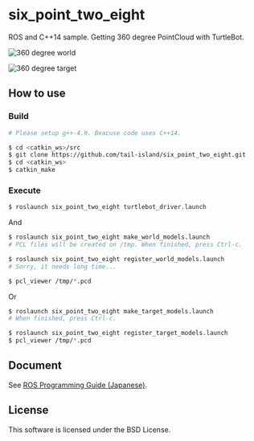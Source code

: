 # six\_point\_two\_eight

ROS and C++14 sample. Getting 360 degree PointCloud with TurtleBot.

![360 degree world](https://tail-island.github.io/six_point_two_eight/src/images/world_model.png)

![360 degree target](https://tail-island.github.io/six_point_two_eight/src/images/target_model.png)

## How to use

### Build

```bash
# Please setup g++-4.9. Beacuse code uses C++14.

$ cd <catkin_ws>/src
$ git clone https://github.com/tail-island/six_point_two_eight.git
$ cd <catkin_ws>
$ catkin_make
```

### Execute

```bash
$ roslaunch six_point_two_eight turtlebot_driver.launch
```

And

```bash
$ roslaunch six_point_two_eight make_world_models.launch
# PCL files will be created on /tmp. When finished, press Ctrl-c.

$ roslaunch six_point_two_eight register_world_models.launch
# Sorry, it needs long time...

$ pcl_viewer /tmp/*.pcd
```

Or

```bash
$ roslaunch six_point_two_eight make_target_models.launch
# When finished, press Ctrl-c.

$ roslaunch six_point_two_eight register_target_models.launch
$ pcl_viewer /tmp/*.pcd
```

## Document

See [ROS Programming Guide (Japanese)](https://tail-island.github.io/six_point_two_eight/).

## License

This software is licensed under the BSD License.
